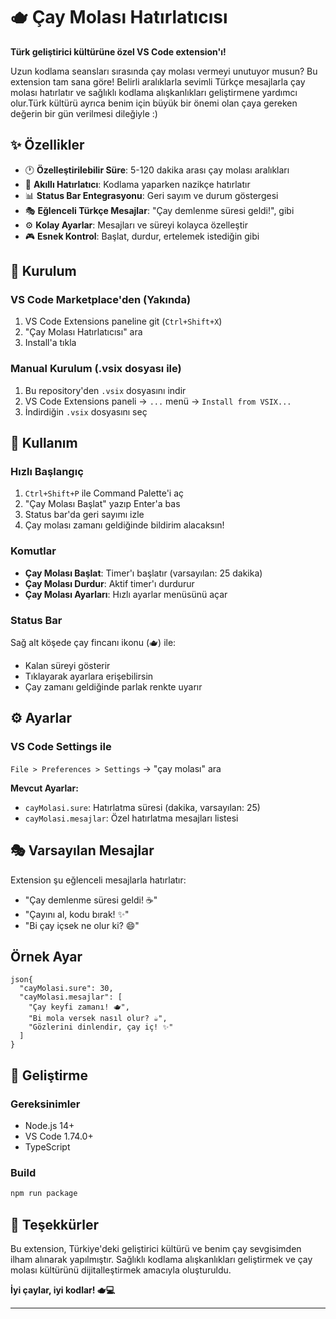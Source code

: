 # 🫖 Çay Molası Hatırlatıcısı

**Türk geliştirici kültürüne özel VS Code extension'ı!**

Uzun kodlama seansları sırasında çay molası vermeyi unutuyor musun? Bu extension tam sana göre! Belirli aralıklarla sevimli Türkçe mesajlarla çay molası hatırlatır ve sağlıklı kodlama alışkanlıkları geliştirmene yardımcı olur.Türk kültürü ayrıca benim için büyük bir önemi olan çaya gereken değerin bir gün verilmesi dileğiyle :)

## ✨ Özellikler

- 🕐 **Özelleştirilebilir Süre**: 5-120 dakika arası çay molası aralıkları
- 🎯 **Akıllı Hatırlatıcı**: Kodlama yaparken nazikçe hatırlatır
- 📊 **Status Bar Entegrasyonu**: Geri sayım ve durum göstergesi
- 🎭 **Eğlenceli Türkçe Mesajlar**: "Çay demlenme süresi geldi!", gibi
- ⚙️ **Kolay Ayarlar**: Mesajları ve süreyi kolayca özelleştir
- 🎮 **Esnek Kontrol**: Başlat, durdur, ertelemek istediğin gibi

## 🚀 Kurulum

### VS Code Marketplace'den (Yakında)
1. VS Code Extensions paneline git (`Ctrl+Shift+X`)
2. "Çay Molası Hatırlatıcısı" ara
3. Install'a tıkla

### Manual Kurulum (.vsix dosyası ile)
1. Bu repository'den `.vsix` dosyasını indir
2. VS Code Extensions paneli → `...` menü → `Install from VSIX...`
3. İndirdiğin `.vsix` dosyasını seç

## 📖 Kullanım

### Hızlı Başlangıç
1. `Ctrl+Shift+P` ile Command Palette'i aç
2. "Çay Molası Başlat" yazıp Enter'a bas
3. Status bar'da geri sayımı izle
4. Çay molası zamanı geldiğinde bildirim alacaksın!

### Komutlar
- **Çay Molası Başlat**: Timer'ı başlatır (varsayılan: 25 dakika)
- **Çay Molası Durdur**: Aktif timer'ı durdurur
- **Çay Molası Ayarları**: Hızlı ayarlar menüsünü açar

### Status Bar
Sağ alt köşede çay fincanı ikonu (🫖) ile:
- Kalan süreyi gösterir
- Tıklayarak ayarlara erişebilirsin
- Çay zamanı geldiğinde parlak renkte uyarır

## ⚙️ Ayarlar

### VS Code Settings ile
`File > Preferences > Settings` → "çay molası" ara

**Mevcut Ayarlar:**
- `cayMolasi.sure`: Hatırlatma süresi (dakika, varsayılan: 25)
- `cayMolasi.mesajlar`: Özel hatırlatma mesajları listesi


## 🎭 Varsayılan Mesajlar

Extension şu eğlenceli mesajlarla hatırlatır:
- "Çay demlenme süresi geldi! ☕"
- "Çayını al, kodu bırak! ✨"
- "Bi çay içsek ne olur ki? 😄"

## Örnek Ayar
```
json{
  "cayMolasi.sure": 30,
  "cayMolasi.mesajlar": [
    "Çay keyfi zamanı! 🫖",
    "Bi mola versek nasıl olur? ☕",
    "Gözlerini dinlendir, çay iç! ✨"
  ]
}
```

## 🔧 Geliştirme

### Gereksinimler
- Node.js 14+
- VS Code 1.74.0+
- TypeScript


### Build
```bash
npm run package
```


## 🙏 Teşekkürler

Bu extension, Türkiye'deki geliştirici kültürü ve benim çay sevgisimden ilham alınarak yapılmıştır. Sağlıklı kodlama alışkanlıkları geliştirmek ve çay molası kültürünü dijitalleştirmek amacıyla oluşturuldu.

**İyi çaylar, iyi kodlar! 🫖💻**

---